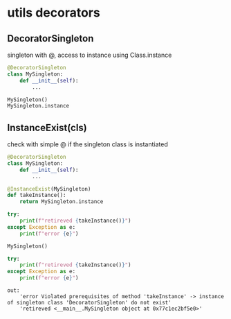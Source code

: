 # utils decorators

## DecoratorSingleton
singleton with @, access to instance using Class.instance
```python
@DecoratorSingleton
class MySingleton:
    def __init__(self):
        ...

MySingleton()
MySingleton.instance

```

## InstanceExist(cls)
check with simple @ if the singleton class is instantiated
```python
@DecoratorSingleton
class MySingleton:
    def __init__(self):
        ...

@InstanceExist(MySingleton)
def takeInstance():
    return MySingleton.instance

try:
    print(f"retireved {takeInstance()}")
except Exception as e:
    print(f"error {e}")

MySingleton()

try:
    print(f"retireved {takeInstance()}")
except Exception as e:
    print(f"error {e}")
```
```
out:
    'error Violated prerequisites of method 'takeInstance' -> instance of singleton class 'DecoratorSingleton' do not exist'
    'retireved <__main__.MySingleton object at 0x77c1ec2bf5e0>'
```